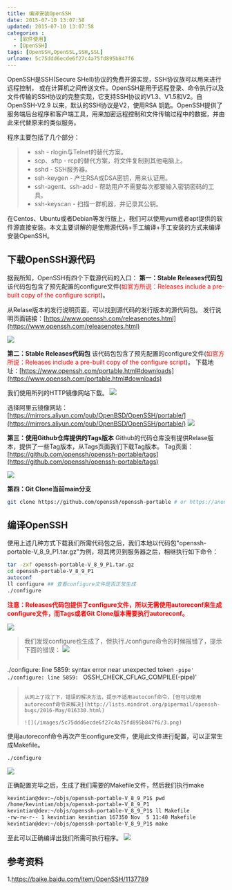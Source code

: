 ```yaml
---
title: 编译安装OpenSSH
date: 2015-07-10 13:07:58
updated: 2015-07-10 13:07:58
categories : 
  - [软件使用]
  - [OpenSSH]
tags: [OpenSSH,OpenSSL,SSH,SSL]
urlname: 5c75ddd6ecde6f27c4a75fd895b847f6
---
```

OpenSSH是SSH(Secure SHell)协议的免费开源实现，SSH协议族可以用来进行远程控制， 或在计算机之间传送文件。OpenSSH是用于远程登录、命令执行以及文件传输的SSH协议的完整实现，它支持SSH协议的V1.3、V1.5和V2。自OpenSSH-V2.9 以来，默认的SSH协议是V2，使用RSA 钥匙。OpenSSH提供了服务端后台程序和客户端工具，用来加密远程控制和文件传输过程中的数据，并由此来代替原来的类似服务。

程序主要包括了几个部分：
> * ssh - rlogin与Telnet的替代方案。
> * scp、sftp - rcp的替代方案，将文件复制到其他电脑上。
> * sshd - SSH服务器。
> * ssh-keygen - 产生RSA或DSA密钥，用来认证用。
> * ssh-agent、ssh-add - 帮助用户不需要每次都要输入密钥密码的工具。
> * ssh-keyscan - 扫描一群机器，并记录其公钥。

在Centos、Ubuntu或者Debian等发行版上，我们可以使用yum或者apt提供的软件源直接安装。本文主要讲解的是使用源代码+手工编译+手工安装的方式来编译安装OpenSSH。

<!--more-->

## 下载OpenSSH源代码
据我所知，OpenSSH有四个下载源代码的入口：
**第一：Stable Releases代码包**
该代码包包含了预先配置的configure文件(<font color="#FF0000">如官方所说：Releases include a pre-built copy of the configure script</font>)。

从Relase版本的发行说明页面，可以找到源代码的发行版本的源代码包。
发行说明页面链接：[https://www.openssh.com/releasenotes.html](https://www.openssh.com/releasenotes.html)

![](/images/5c75ddd6ecde6f27c4a75fd895b847f6/7.png)

**第二：Stable Releases代码包**
该代码包包含了预先配置的configure文件(<font color="#FF0000">如官方所说：Releases include a pre-built copy of the configure script</font>)。
下载地址：[https://www.openssh.com/portable.html#downloads](https://www.openssh.com/portable.html#downloads)

我们使用所列的HTTP镜像网站下载。
![](/images/5c75ddd6ecde6f27c4a75fd895b847f6/5.png)

<p />

选择阿里云镜像网站：[https://mirrors.aliyun.com/pub/OpenBSD/OpenSSH/portable/](https://mirrors.aliyun.com/pub/OpenBSD/OpenSSH/portable/)
![](/images/5c75ddd6ecde6f27c4a75fd895b847f6/6.png)

**第三：使用Github仓库提供的Tags版本**
Github的代码仓库没有提供Relase版本，提供了一些Tag版本，从Tags页面我们下载Tag版本。
Tag页面：[https://github.com/openssh/openssh-portable/tags](https://github.com/openssh/openssh-portable/tags)

![](/images/5c75ddd6ecde6f27c4a75fd895b847f6/8.png)

**第四：Git Clone当前main分支**
``` bash
git clone https://github.com/openssh/openssh-portable # or https://anongit.mindrot.org/openssh.git
```

## 编译OpenSSH
使用上述几种方式下载我们所需代码包之后，我们本地以代码包"openssh-portable-V_8_9_P1.tar.gz"为例，将其拷贝到服务器之后，相继执行如下命令：

``` bash
tar -zxf openssh-portable-V_8_9_P1.tar.gz
cd openssh-portable-V_8_9_P1
autoconf
ll configure ## 查看configure文件是否正常生成
./configure
```
<font color="#FF0000">**注意：Releases代码包提供了configure文件，所以无需使用autoreconf来生成configure文件，而Tags或者Git Clone版本需要执行autoreconf。**</font>
<p />

![](/images/5c75ddd6ecde6f27c4a75fd895b847f6/1.png)

> 我们发现configure也生成了，但执行./configure命令的时候报错了，提示下面的错误：
> ![](/images/5c75ddd6ecde6f27c4a75fd895b847f6/2.png)
>  ``` bash
   ./configure: line 5859: syntax error near unexpected token `-pipe'
   ./configure: line 5859: `       OSSH_CHECK_CFLAG_COMPILE(-pipe)'
>  ```
> 
> 从网上了找了下，错误的解决方法，提示不适用autoconf命令，[但可以使用autoreconf命令来解决](http://lists.mindrot.org/pipermail/openssh-bugs/2016-May/016330.html) 
>
> ![](/images/5c75ddd6ecde6f27c4a75fd895b847f6/3.png)

使用autoreconf命令再次产生configure文件，使用此文件进行配置，可以正常生成Makefile。
``` bash
./configure
```
<p/>

![](/images/5c75ddd6ecde6f27c4a75fd895b847f6/4.png)

正确配置完毕之后，生成了我们需要的Makefile文件，然后我们执行make

``` bash
kevintian@dev:~/objs/openssh-portable-V_8_9_P1$ pwd
/home/kevintian/objs/openssh-portable-V_8_9_P1
kevintian@dev:~/objs/openssh-portable-V_8_9_P1$ ll Makefile
-rw-rw-r-- 1 kevintian kevintian 167350 Nov  5 11:48 Makefile
kevintian@dev:~/objs/openssh-portable-V_8_9_P1$ make
```
至此可以正确编译出我们所需可执行程序。
![](/images/5c75ddd6ecde6f27c4a75fd895b847f6/9.png)


## 参考资料
1.https://baike.baidu.com/item/OpenSSH/1137789
